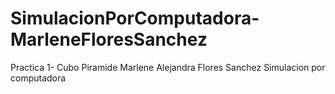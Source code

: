 # SimulacionPorComputadora-MarleneFloresSanchez
Practica 1- Cubo Piramide
Marlene Alejandra Flores Sanchez
Simulacion por computadora


